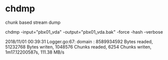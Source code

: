 # chdmp
chunk based stream dump

chdmp -input="pbx01_vda" -output="pbx01_vda.bak" -force -hash -verbose

2018/11/01 00:39:31 Logger.go:67: domain : 8589934592 Bytes readed, 51232768 Bytes writen, 1048576 Chunks readed, 6254 Chunks writen, 1m17.12200587s, 111.38 MB/s
